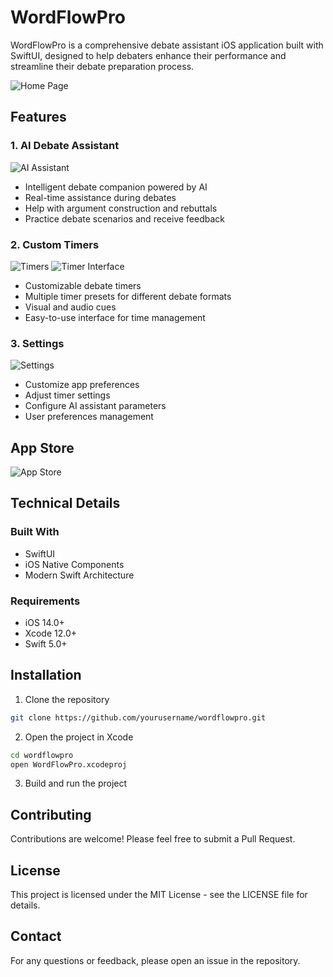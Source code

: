 # WordFlowPro

WordFlowPro is a comprehensive debate assistant iOS application built with SwiftUI, designed to help debaters enhance their performance and streamline their debate preparation process.

![Home Page](public/images/homePage.png)

## Features

### 1. AI Debate Assistant
![AI Assistant](public/images/chatBot.png)
- Intelligent debate companion powered by AI
- Real-time assistance during debates
- Help with argument construction and rebuttals
- Practice debate scenarios and receive feedback

### 2. Custom Timers
![Timers](public/images/timers.png)
![Timer Interface](public/images/timer.png)
- Customizable debate timers
- Multiple timer presets for different debate formats
- Visual and audio cues
- Easy-to-use interface for time management

### 3. Settings
![Settings](public/images/settings.png)
- Customize app preferences
- Adjust timer settings
- Configure AI assistant parameters
- User preferences management

## App Store
![App Store](public/images/appStore.png)

## Technical Details

### Built With
- SwiftUI
- iOS Native Components
- Modern Swift Architecture

### Requirements
- iOS 14.0+
- Xcode 12.0+
- Swift 5.0+

## Installation

1. Clone the repository
```bash
git clone https://github.com/yourusername/wordflowpro.git
```

2. Open the project in Xcode
```bash
cd wordflowpro
open WordFlowPro.xcodeproj
```

3. Build and run the project

## Contributing

Contributions are welcome! Please feel free to submit a Pull Request.

## License

This project is licensed under the MIT License - see the LICENSE file for details.

## Contact

For any questions or feedback, please open an issue in the repository. 